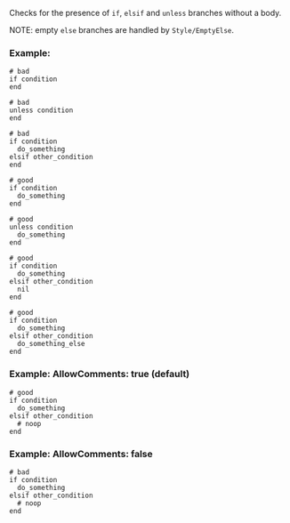 Checks for the presence of `if`, `elsif` and `unless` branches without a body.

NOTE: empty `else` branches are handled by `Style/EmptyElse`.

### Example:
    # bad
    if condition
    end

    # bad
    unless condition
    end

    # bad
    if condition
      do_something
    elsif other_condition
    end

    # good
    if condition
      do_something
    end

    # good
    unless condition
      do_something
    end

    # good
    if condition
      do_something
    elsif other_condition
      nil
    end

    # good
    if condition
      do_something
    elsif other_condition
      do_something_else
    end

### Example: AllowComments: true (default)
    # good
    if condition
      do_something
    elsif other_condition
      # noop
    end

### Example: AllowComments: false
    # bad
    if condition
      do_something
    elsif other_condition
      # noop
    end
